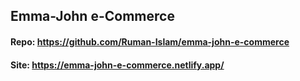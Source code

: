 ## Emma-John e-Commerce

#### Repo: https://github.com/Ruman-Islam/emma-john-e-commerce

#### Site: https://emma-john-e-commerce.netlify.app/
